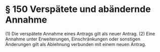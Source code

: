 # § 150 Verspätete und abändernde Annahme
(1) Die verspätete Annahme eines Antrags gilt als neuer Antrag.
(2) Eine Annahme unter Erweiterungen, Einschränkungen oder sonstigen Änderungen gilt als Ablehnung verbunden mit einem neuen Antrag.